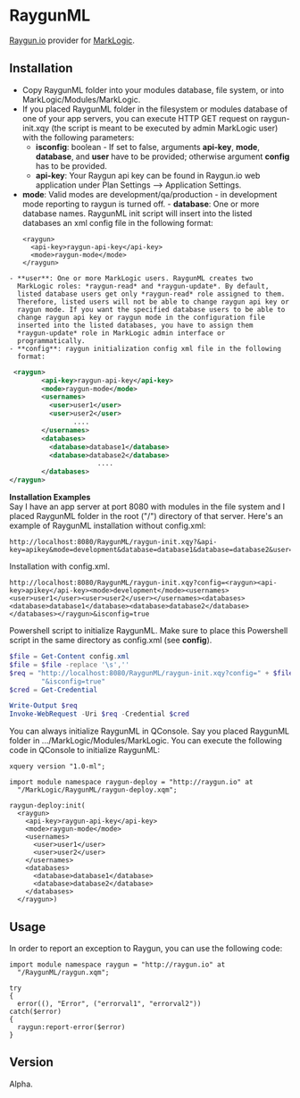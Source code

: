 RaygunML
========
 
[Raygun.io](https://raygun.io/) provider for [MarkLogic](http://www.marklogic.com/).

Installation
------------
  - Copy RaygunML folder into your modules database, file system, or
    into MarkLogic/Modules/MarkLogic.
  - If you placed RaygunML folder in the filesystem or modules database of
    one of your app servers, you can execute HTTP GET request on
    raygun-init.xqy (the script is meant to be executed by admin MarkLogic
    user) with the following parameters:
    - **isconfig**: boolean - If set to false, arguments **api-key**,
      **mode**, **database**, and  **user** have to be provided; 
      otherwise argument **config** has to be provided.
    - **api-key**: Your Raygun api key can be found in Raygun.io web
      application under Plan Settings --> Application Settings.
   - **mode**: Valid modes are development/qa/production - in development
     mode reporting to raygun is turned off.
    - **database**: One or more database names. RaygunML init script will
      insert into the listed databases an xml config file in the following
      format: 
      ```
      <raygun>
        <api-key>raygun-api-key</api-key>
        <mode>raygun-mode</mode>
      </raygun>
      ```
    - **user**: One or more MarkLogic users. RaygunML creates two
      MarkLogic roles: *raygun-read* and *raygun-update*. By default, 
      listed database users get only *raygun-read* role assigned to them.
      Therefore, listed users will not be able to change raygun api key or
      raygun mode. If you want the specified database users to be able to
      change raygun api key or raygun mode in the configuration file
      inserted into the listed databases, you have to assign them 
      *raygun-update* role in MarkLogic admin interface or
      programmatically.
    - **config**: raygun initialization config xml file in the following
      format:
```xml    
 <raygun>
	    <api-key>raygun-api-key</api-key>
        <mode>raygun-mode</mode>
        <usernames>
		  <user>user1</user>
		  <user>user2</user>
		        ....
	    </usernames>
	    <databases>
		  <database>database1</database>
		  <database>database2</database>
	                  ....
	    </databases>
</raygun>
```  
  
**Installation Examples**  
Say I have an app server at port 8080 with modules in the file system and
I placed RaygunML folder in the root ("/") directory of that server.
Here's an example of RaygunML installation without config.xml:
``` 
http://localhost:8080/RaygunML/raygun-init.xqy?&api-key=apikey&mode=development&database=database1&database=database2&user=user1&user=user2&isconfig=false
```
Installation with config.xml.  
```
http://localhost:8080/RaygunML/raygun-init.xqy?config=<raygun><api-key>apikey</api-key><mode>development</mode><usernames><user>user1</user><user>user2</user></usernames><databases><database>database1</database><database>database2</database></databases></raygun>&isconfig=true
```

Powershell script to initialize RaygunML. Make sure to place this 
Powershell script in the same directory as config.xml (see **config**).
```PowerShell
$file = Get-Content config.xml
$file = $file -replace '\s',''
$req = "http://localhost:8080/RaygunML/raygun-init.xqy?config=" + $file +
        "&isconfig=true"
$cred = Get-Credential

Write-Output $req
Invoke-WebRequest -Uri $req -Credential $cred
```

You can always initialize RaygunML in QConsole. Say you placed RaygunML
folder in .../MarkLogic/Modules/MarkLogic. You can execute the following
code in QConsole to initialize RaygunML:
```XQuery
xquery version "1.0-ml";

import module namespace raygun-deploy = "http://raygun.io" at
  "/MarkLogic/RaygunML/raygun-deploy.xqm";

raygun-deploy:init(
  <raygun>
    <api-key>raygun-api-key</api-key>
    <mode>raygun-mode</mode>
    <usernames>
      <user>user1</user>
      <user>user2</user>
    </usernames>
    <databases>
      <database>database1</database>
      <database>database2</database>
    </databases>
  </raygun>)

```
Usage
-----
In order to report an exception to Raygun, you can use the following code:
```XQuery  
import module namespace raygun = "http://raygun.io" at
  "/RaygunML/raygun.xqm";

try
{ 
  error((), "Error", ("errorval1", "errorval2"))
catch($error) 
{ 
  raygun:report-error($error)
}

```
Version
-------

Alpha. 

